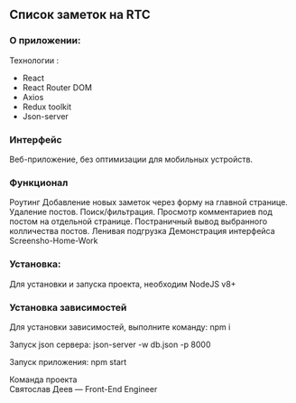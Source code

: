 ## Список заметок на RTC

### О приложении:
Технологии :
- React
- React Router DOM
- Axios
- Redux toolkit
- Json-server

### Интерфейс
Веб-приложение, без оптимизации для мобильных устройств.

### Функционал
Роутинг
Добавление новых заметок через форму на главной странице.
Удаление постов.
Поиск/фильтрация.
Просмотр комментариев под постом на отдельной странице.
Постраничный вывод выбранного колличества постов.
Ленивая подгрузка
Демонстрация интерфейса
Screensho-Home-Work

### Установка: </br>
Для установки и запуска проекта, необходим NodeJS v8+ </br>

### Установка зависимостей </br>
Для установки зависимостей, выполните команду: npm i 

Запуск json сервера: json-server -w db.json -p 8000 </br>

Запуск приложения: npm start </br>

Команда проекта </br>
Святослав Деев — Front-End Engineer
